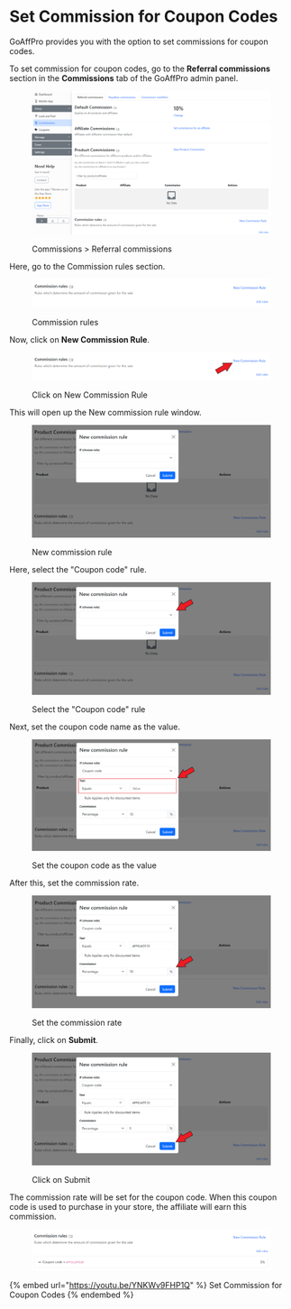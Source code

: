 # Set Commission for Coupon Codes

GoAffPro provides you with the option to set commissions for coupon codes.&#x20;

To set commission for coupon codes, go to the **Referral commissions** section in the **Commissions** tab of the GoAffPro admin panel.&#x20;

<figure><img src="../../.gitbook/assets/image (3449).png" alt=""><figcaption><p>Commissions > Referral commissions</p></figcaption></figure>

Here, go to the Commission rules section.

<figure><img src="../../.gitbook/assets/image (3451).png" alt=""><figcaption><p>Commission rules</p></figcaption></figure>

Now, click on **New Commission Rule**.

<figure><img src="../../.gitbook/assets/Screenshot 2024-03-04 145403.png" alt=""><figcaption><p>Click on New Commission Rule</p></figcaption></figure>

This will open up the New commission rule window.

<figure><img src="../../.gitbook/assets/image (3450).png" alt=""><figcaption><p>New commission rule</p></figcaption></figure>

Here, select the "Coupon code" rule.&#x20;

<figure><img src="../../.gitbook/assets/Screenshot 2024-03-04 145436.png" alt=""><figcaption><p>Select the "Coupon code" rule</p></figcaption></figure>

Next, set the coupon code name as the value.

<figure><img src="../../.gitbook/assets/Screenshot 2024-03-04 145455.png" alt=""><figcaption><p>Set the coupon code as the value</p></figcaption></figure>

After this, set the commission rate.

<figure><img src="../../.gitbook/assets/Screenshot 2024-03-04 145520.png" alt=""><figcaption><p>Set the commission rate</p></figcaption></figure>

Finally, click on **Submit**.

<figure><img src="../../.gitbook/assets/Screenshot 2024-03-04 1452537.png" alt=""><figcaption><p>Click on Submit</p></figcaption></figure>

The commission rate will be set for the coupon code. When this coupon code is used to purchase in your store, the affiliate will earn this commission.&#x20;

<figure><img src="../../.gitbook/assets/image (3448).png" alt=""><figcaption></figcaption></figure>

{% embed url="https://youtu.be/YNKWv9FHP1Q" %}
Set Commission for Coupon Codes
{% endembed %}
